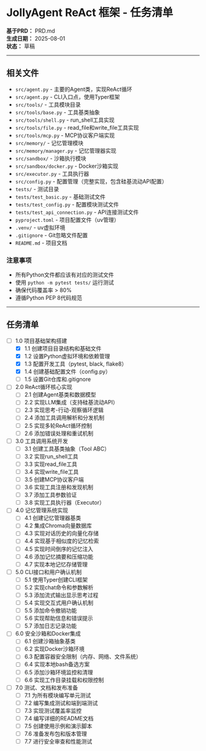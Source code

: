# JollyAgent ReAct 框架 - 任务清单

**基于PRD：** PRD.md  
**生成日期：** 2025-08-01  
**状态：** 草稿

---

## 相关文件

- `src/agent.py` - 主要的Agent类，实现ReAct循环
- `src/agent.py` - CLI入口点，使用Typer框架
- `src/tools/` - 工具模块目录
- `src/tools/base.py` - 工具基类抽象
- `src/tools/shell.py` - run_shell工具实现
- `src/tools/file.py` - read_file和write_file工具实现
- `src/tools/mcp.py` - MCP协议客户端实现
- `src/memory/` - 记忆管理模块
- `src/memory/manager.py` - 记忆管理器实现
- `src/sandbox/` - 沙箱执行模块
- `src/sandbox/docker.py` - Docker沙箱实现
- `src/executor.py` - 工具执行器
- `src/config.py` - 配置管理（完整实现，包含硅基流动API配置）
- `tests/` - 测试目录
- `tests/test_basic.py` - 基础测试文件
- `tests/test_config.py` - 配置模块测试文件
- `tests/test_api_connection.py` - API连接测试文件
- `pyproject.toml` - 项目配置文件（uv管理）
- `.venv/` - uv虚拟环境
- `.gitignore` - Git忽略文件配置
- `README.md` - 项目文档

### 注意事项

- 所有Python文件都应该有对应的测试文件
- 使用 `python -m pytest tests/` 运行测试
- 确保代码覆盖率 > 80%
- 遵循Python PEP 8代码规范

---

## 任务清单

- [ ] 1.0 项目基础架构搭建
  - [x] 1.1 创建项目目录结构和基础文件
  - [x] 1.2 设置Python虚拟环境和依赖管理
  - [x] 1.3 配置开发工具（pytest, black, flake8）
  - [x] 1.4 创建基础配置文件（config.py）
  - [ ] 1.5 设置Git仓库和.gitignore

- [ ] 2.0 ReAct循环核心实现
  - [ ] 2.1 创建Agent基类和数据模型
  - [ ] 2.2 实现LLM集成（支持硅基流动API）
  - [ ] 2.3 实现思考-行动-观察循环逻辑
  - [ ] 2.4 添加工具调用解析和分发机制
  - [ ] 2.5 实现多轮ReAct循环控制
  - [ ] 2.6 添加错误处理和重试机制

- [ ] 3.0 工具调用系统开发
  - [ ] 3.1 创建工具基类抽象（Tool ABC）
  - [ ] 3.2 实现run_shell工具
  - [ ] 3.3 实现read_file工具
  - [ ] 3.4 实现write_file工具
  - [ ] 3.5 创建MCP协议客户端
  - [ ] 3.6 实现工具注册和发现机制
  - [ ] 3.7 添加工具参数验证
  - [ ] 3.8 实现工具执行器（Executor）

- [ ] 4.0 记忆管理系统实现
  - [ ] 4.1 创建记忆管理器基类
  - [ ] 4.2 集成Chroma向量数据库
  - [ ] 4.3 实现对话历史的向量化存储
  - [ ] 4.4 实现基于相似度的记忆检索
  - [ ] 4.5 实现时间倒序的记忆注入
  - [ ] 4.6 添加记忆摘要和压缩功能
  - [ ] 4.7 实现本地记忆存储管理

- [ ] 5.0 CLI接口和用户确认机制
  - [ ] 5.1 使用Typer创建CLI框架
  - [ ] 5.2 实现chat命令和参数解析
  - [ ] 5.3 添加流式输出显示思考过程
  - [ ] 5.4 实现交互式用户确认机制
  - [ ] 5.5 添加命令撤销功能
  - [ ] 5.6 实现帮助信息和错误提示
  - [ ] 5.7 添加日志记录功能

- [ ] 6.0 安全沙箱和Docker集成
  - [ ] 6.1 创建沙箱抽象基类
  - [ ] 6.2 实现Docker沙箱环境
  - [ ] 6.3 配置容器安全限制（内存、网络、文件系统）
  - [ ] 6.4 实现本地bash备选方案
  - [ ] 6.5 添加沙箱环境监控和清理
  - [ ] 6.6 实现工作目录挂载和权限控制

- [ ] 7.0 测试、文档和发布准备
  - [ ] 7.1 为所有模块编写单元测试
  - [ ] 7.2 编写集成测试和端到端测试
  - [ ] 7.3 实现测试覆盖率监控
  - [ ] 7.4 编写详细的README文档
  - [ ] 7.5 创建使用示例和演示脚本
  - [ ] 7.6 准备发布包和版本管理
  - [ ] 7.7 进行安全审查和性能测试 